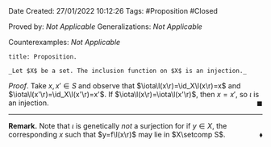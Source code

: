 <br />
<br />

Date Created: 27/01/2022 10:12:26
Tags: #Proposition #Closed 

Proved by: _Not Applicable_
Generalizations: _Not Applicable_

Counterexamples: _Not Applicable_

``` ad-Proposition
title: Proposition.

_Let $X$ be a set. The inclusion function on $X$ is an injection._

```

_Proof_. Take $x,x'\in S$ and observe that $\iota\l(x\r)=\id_X\l(x\r)=x$ and $\iota\l(x'\r)=\id_X\l(x'\r)=x'$. If $\iota\l(x\r)=\iota\l(x'\r)$, then $x=x'$, so $\iota$ is an injection.<span style="float:right;">$\blacksquare$</span>

---

**Remark.** Note that $\iota$ is genetically _not_ a surjection for if $y\in X$, the corresponding $x$ such that $y=f\l(x\r)$ may lie in $X\setcomp S$.<span style="float:right;">$\blacklozenge$</span>
